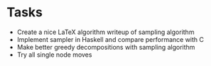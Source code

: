 # Tasks

 - Create a nice LaTeX algorithm writeup of sampling algorithm
 - Implement sampler in Haskell and compare performance with C
 - Make better greedy decompositions with sampling algorithm
  - Try all single node moves

